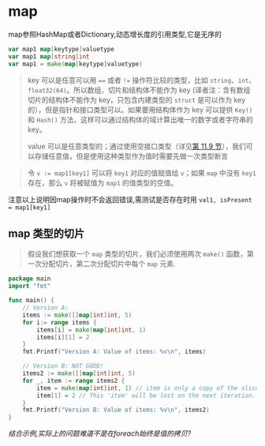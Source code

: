 # map



map参照HashMap或者Dictionary,动态增长度的引用类型,它是无序的

```go
var map1 map[keytype]valuetype
var map1 map[string]int
var map1 = make(map[keytype]valuetype)
```



> key 可以是任意可以用 `==` 或者 `!=` 操作符比较的类型，比如 `string`、`int`、`float32(64)`。所以数组、切片和结构体不能作为 key (译者注：含有数组切片的结构体不能作为 key，只包含内建类型的 `struct` 是可以作为 key 的），但是指针和接口类型可以。如果要用结构体作为 key 可以提供 `Key()` 和 `Hash()` 方法，这样可以通过结构体的域计算出唯一的数字或者字符串的 key。
>
> 
>
> value 可以是任意类型的；通过使用空接口类型（详见[第 11.9 节](https://github.com/unknwon/the-way-to-go_ZH_CN/blob/master/eBook/11.9.md)），我们可以存储任意值，但是使用这种类型作为值时需要先做一次类型断言



> 令 `v := map1[key1]` 可以将 `key1` 对应的值赋值给 `v`；如果 `map` 中没有 `key1` 存在，那么 `v` 将被赋值为 `map1` 的值类型的空值。

注意以上说明因map操作时不会返回错误,需测试是否存在时用 `val1, isPresent = map1[key1]`

## map 类型的切片

> 假设我们想获取一个 `map` 类型的切片，我们必须使用两次 `make()` 函数，第一次分配切片，第二次分配切片中每个 `map` 元素.

```go
package main
import "fmt"

func main() {
	// Version A:
	items := make([]map[int]int, 5)
	for i:= range items {
		items[i] = make(map[int]int, 1)
		items[i][1] = 2
	}
	fmt.Printf("Version A: Value of items: %v\n", items)

	// Version B: NOT GOOD!
	items2 := make([]map[int]int, 5)
	for _, item := range items2 {
		item = make(map[int]int, 1) // item is only a copy of the slice element.
		item[1] = 2 // This 'item' will be lost on the next iteration.
	}
	fmt.Printf("Version B: Value of items: %v\n", items2)
}
```

*结合示例,实际上的问题难道不是在foreach始终是值的拷贝?*